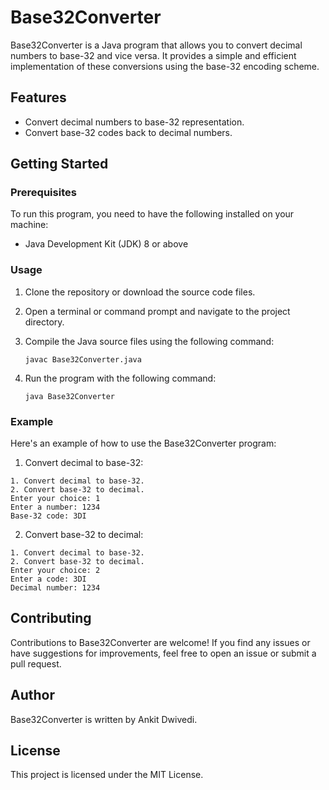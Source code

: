 # Base32Converter

Base32Converter is a Java program that allows you to convert decimal numbers to base-32 and vice versa. It provides a simple and efficient implementation of these conversions using the base-32 encoding scheme.

## Features

- Convert decimal numbers to base-32 representation.
- Convert base-32 codes back to decimal numbers.

## Getting Started

### Prerequisites

To run this program, you need to have the following installed on your machine:

- Java Development Kit (JDK) 8 or above

### Usage

1. Clone the repository or download the source code files.
2. Open a terminal or command prompt and navigate to the project directory.
3. Compile the Java source files using the following command:

   ```shell
   javac Base32Converter.java
   ```
4. Run the program with the following command:

   ```shell
   java Base32Converter
   ```
### Example

Here's an example of how to use the Base32Converter program:

1. Convert decimal to base-32:

  ```
  1. Convert decimal to base-32.
  2. Convert base-32 to decimal.
  Enter your choice: 1
  Enter a number: 1234
  Base-32 code: 3DI
  ```

2. Convert base-32 to decimal:
  ```
  1. Convert decimal to base-32.
  2. Convert base-32 to decimal.
  Enter your choice: 2
  Enter a code: 3DI
  Decimal number: 1234
  ```
  
## Contributing

Contributions to Base32Converter are welcome! If you find any issues or have suggestions for improvements, feel free to open an issue or submit a pull request.

## Author

Base32Converter is written by Ankit Dwivedi.

## License

This project is licensed under the MIT License.
